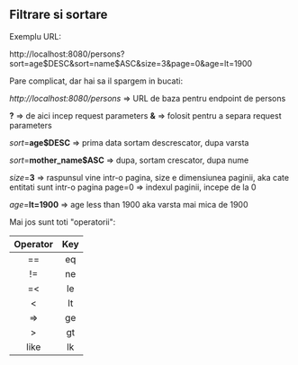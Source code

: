 Filtrare si sortare
---

Exemplu URL: 

http://localhost:8080/persons?sort=age$DESC&sort=name$ASC&size=3&page=0&age=lt=1900

Pare complicat, dar hai sa il spargem in bucati:

_http://localhost:8080/persons_  => URL de baza pentru endpoint de persons

__?__ => de aici incep request parameters
__&__ => folosit pentru a separa request parameters

_sort_=__age$DESC__  => prima data sortam descrescator, dupa varsta

_sort_=__mother_name$ASC__  => dupa, sortam crescator, dupa nume

_size_=__3__ => raspunsul vine intr-o pagina, size e dimensiunea paginii, aka cate entitati sunt intr-o pagina
page=0 => indexul paginii, incepe de la 0

_age_=__lt=1900__ => age less than 1900 aka varsta mai mica de 1900

Mai jos sunt toti "operatorii":

|Operator | Key|
|:-------:|:--:|
|==       |  eq|
|!=       |  ne|
|=<       |  le|
|<        |  lt|
|=>       |  ge|
|>        |  gt|
|like     |  lk|
